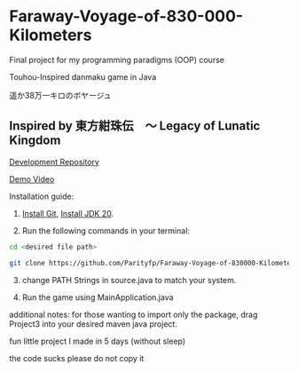 # Faraway-Voyage-of-830-000-Kilometers
Final project for my programming paradigms (OOP) course

Touhou-Inspired danmaku game in Java

遥か38万一キロのボヤージュ

Inspired by 東方紺珠伝　～ Legacy of Lunatic Kingdom
--

[Development Repository](https://github.com/Parityfp/Jproject3)

[Demo Video](https://www.youtube.com/watch?v=fwKsov0vC7M)

Installation guide:

1. [Install Git](https://git-scm.com/downloads), [Install JDK 20](https://www.oracle.com/java/technologies/javase/jdk20-archive-downloads.html).

2. Run the following commands in your terminal:
```bash
cd <desired file path>
```
```bash
git clone https://github.com/Parityfp/Faraway-Voyage-of-830000-Kilometers
```

3. change PATH Strings in source.java to match your system.

4. Run the game using MainApplication.java


additional notes:
for those wanting to import only the package, drag Project3 into your desired maven java project.

fun little project I made in 5 days (without sleep)

the code sucks please do not copy it
